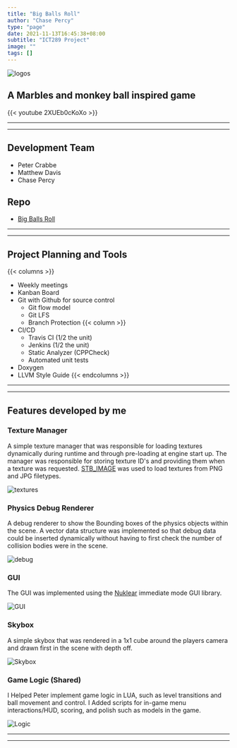 ```yaml
---
title: "Big Balls Roll"
author: "Chase Percy"
type: "page"
date: 2021-11-13T16:45:38+08:00
subtitle: "ICT289 Project"
image: ""
tags: []
---
```


![logos](/img/bbr/icons.png)

## A Marbles and monkey ball inspired game

{{< youtube 2XUEb0cKoXo >}}

---
---
## Development Team
- Peter Crabbe
- Matthew Davis
- Chase Percy

## Repo
- [Big Balls Roll](https://github.com/MajorArkwolf/BigBallsRoll)
---
---

## Project Planning and Tools
{{< columns >}}
- Weekly meetings
- Kanban Board
- Git with Github for source control
  - Git flow model
  - Git LFS
  - Branch Protection
{{< column >}}
- CI/CD
  - Travis CI (1/2 the unit)
  - Jenkins (1/2 the unit)
  - Static Analyzer (CPPCheck)
  - Automated unit tests
- Doxygen
- LLVM Style Guide
{{< endcolumns >}}

---
---

## Features developed by me
### Texture Manager
A simple texture manager that was responsible for loading textures 
dynamically during runtime and through pre-loading at engine start 
up. The manager was responsible for storing texture ID's and providing them
when a texture was requested. [STB_IMAGE](https://github.com/nothings/stb/blob/master/stb_image.h) was used to load textures from PNG and JPG filetypes.

![textures](/img/bbr/tm.png)

### Physics Debug Renderer
A debug renderer to show the Bounding boxes of the physics objects
within the scene. A vector data structure was implemented so that
debug data could be inserted dynamically without having to first check
the number of collision bodies were in the scene.

![debug](/img/bbr/debug.png)

### GUI
The GUI was implemented using the [Nuklear](https://github.com/Immediate-Mode-UI/Nuklear) immediate mode GUI 
library.

![GUI](/img/bbr/gui.png)

### Skybox
A simple skybox that was rendered in a 1x1 cube around the players 
camera and drawn first in the scene with depth off.

![Skybox](/img/bbr/skybox.png)

### Game Logic (Shared)
I Helped Peter implement game logic in LUA, such as level transitions and ball movement and control.
I Added scripts for in-game menu interactions/HUD, scoring, and polish such as models in the game.

![Logic](/img/bbr/logic.png)

---
---
